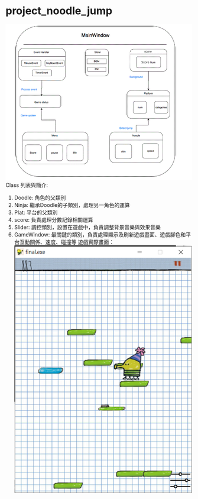 # project_noodle_jump
![image](https://github.com/hwyang/project_noodle_jump/blob/master/noodle_jump.gif)
Class 列表與簡介:
1. Doodle: 角色的父類別
2. Ninja: 繼承Doodle的子類別，處理另一角色的運算
3. Plat: 平台的父類別
4. score: 負責處理分數記錄相關運算 
5. Slider: 調控類別，設置在遊戲中，負責調整背景音樂與效果音樂
6. GameWindow: 最關鍵的類別，負責處理顯示及刷新遊戲畫面、遊戲腳色和平台互動關係、速度、碰撞等
遊戲實際畫面：  
![image](https://github.com/hwyang/project_noodle_jump/blob/master/noodle_jump_gameplay.gif)
